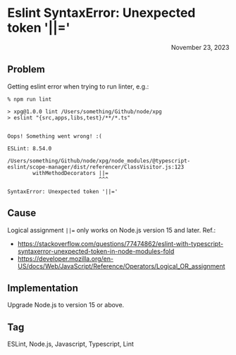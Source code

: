 # Eslint SyntaxError: Unexpected token '||='
<div style="text-align: right"> November 23, 2023 </div>

## Problem
Getting eslint error when trying to run linter, e.g.:
```
% npm run lint                                     

> xpg@1.0.0 lint /Users/something/Github/node/xpg
> eslint "{src,apps,libs,test}/**/*.ts"


Oops! Something went wrong! :(

ESLint: 8.54.0

/Users/something/Github/node/xpg/node_modules/@typescript-eslint/scope-manager/dist/referencer/ClassVisitor.js:123
        withMethodDecorators ||=
                             ^^^

SyntaxError: Unexpected token '||='
```

## Cause
Logical assignment `||=` only works on Node.js version 15 and later.
Ref.:
* https://stackoverflow.com/questions/77474862/eslint-with-typescript-syntaxerror-unexpected-token-in-node-modules-fold
* https://developer.mozilla.org/en-US/docs/Web/JavaScript/Reference/Operators/Logical_OR_assignment

## Implementation
Upgrade Node.js to version 15 or above.

## Tag
ESLint, Node.js, Javascript, Typescript, Lint